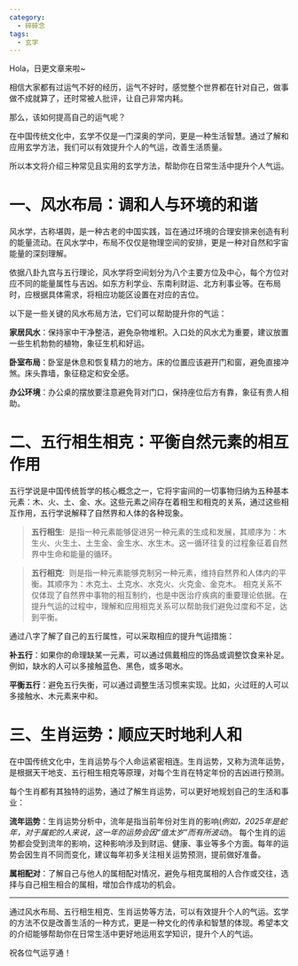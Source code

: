 ```yaml
---
category:
  - 碎碎念
tags:
  - 玄学
---
```



Hola，日更文章来啦~

相信大家都有过运气不好的经历，运气不好时，感觉整个世界都在针对自己，做事做不成就算了，还时常被人批评，让自己非常内耗。

那么，该如何提高自己的运气呢？

在中国传统文化中，玄学不仅是一门深奥的学问，更是一种生活智慧。通过了解和应用玄学方法，我们可以有效提升个人的气运，改善生活质量。

所以本文将介绍三种常见且实用的玄学方法，帮助你在日常生活中提升个人气运。

# 一、风水布局：调和人与环境的和谐

风水学，古称堪舆，是一种古老的中国实践，旨在通过环境的合理安排来创造有利的能量流动。在风水学中，布局不仅仅是物理空间的安排，更是一种对自然和宇宙能量的深刻理解。

依据八卦九宫与五行理论，风水学将空间划分为八个主要方位及中心，每个方位对应不同的能量属性与吉凶。如东方利学业、东南利财运、北方利事业等。在布局时，应根据具体需求，将相应功能区设置在对应的吉位。

以下是一些关键的风水布局方法，它们可以帮助提升你的气运：

**家居风水**：保持家中干净整洁，避免杂物堆积。入口处的风水尤为重要，建议放置一些生机勃勃的植物，象征生机和好运。

**卧室布局**：卧室是休息和恢复精力的地方。床的位置应该避开门和窗，避免直接冲煞。床头靠墙，象征稳定和安全感。

**办公环境**：办公桌的摆放要注意避免背对门口，保持座位后方有靠，象征有贵人相助。

# 二、五行相生相克：平衡自然元素的相互作用

五行学说是中国传统哲学的核心概念之一，它将宇宙间的一切事物归纳为五种基本元素：木、火、土、金、水。这些元素之间存在着相生和相克的关系，通过这些相互作用，五行学说解释了自然界和人体的各种现象。

> **五行相生**:  是指一种元素能够促进另一种元素的生成和发展，其顺序为：木生火、火生土、土生金、金生水、水生木。这一循环往复的过程象征着自然界中生命和能量的循环。

> **五行相克**:  则是指一种元素能够克制另一种元素，维持自然界和人体内的平衡。其顺序为：木克土、土克水、水克火、火克金、金克木。 相克关系不仅体现了自然界中事物的相互制约，也是中医治疗疾病的重要理论依据。在提升气运的过程中，理解和应用相克关系可以帮助我们避免过度和不足，达到平衡。

通过八字了解了自己的五行属性，可以采取相应的提升气运措施：

**补五行**：如果你的命理缺某一元素，可以通过佩戴相应的饰品或调整饮食来补足。例如，缺水的人可以多接触蓝色、黑色，或多喝水。

**平衡五行**：避免五行失衡，可以通过调整生活习惯来实现。比如，火过旺的人可以多接触水、木元素来中和。

# 三、生肖运势：顺应天时地利人和

在中国传统文化中，生肖运势与个人命运紧密相连。生肖运势，又称为流年运势，是根据天干地支、五行相生相克等原理，对每个生肖在特定年份的吉凶进行预测。

每个生肖都有其独特的运势，通过了解生肖运势，可以更好地规划自己的生活和事业：

**流年运势**：生肖运势分析中，流年是指当前年份对生肖的影响(_例如，2025年是蛇年，对于属蛇的人来说，这一年的运势会因“值太岁”而有所波动_)。 每个生肖的运势都会受到流年的影响，这种影响涉及到财运、健康、事业等多个方面。每年的运势会因生肖不同而变化，建议每年初多关注相关运势预测，提前做好准备。

**属相配对**：了解自己与他人的属相配对情况，避免与相克属相的人合作或交往，选择与自己相生相合的属相，增加合作成功的机会。

---

通过风水布局、五行相生相克、生肖运势等方法，可以有效提升个人的气运。玄学的方法不仅是改善生活的一种方式，更是一种文化的传承和智慧的体现。希望本文的介绍能够帮助你在日常生活中更好地运用玄学知识，提升个人的气运。

祝各位气运亨通！